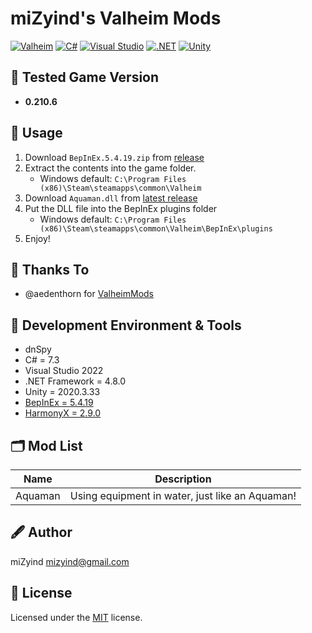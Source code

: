 ﻿# miZyind's Valheim Mods

[![Valheim](https://img.shields.io/badge/valheim-000?style=for-the-badge&logo=steam)](https://store.steampowered.com/app/892970/Valheim)
[![C#](https://img.shields.io/badge/7.3-239120?style=for-the-badge&logo=c-sharp)](https://docs.microsoft.com/dotnet/csharp)
[![Visual Studio](https://img.shields.io/badge/2022-5c2d91?style=for-the-badge&logo=visual-studio)](https://visualstudio.microsoft.com)
[![.NET](https://img.shields.io/badge/4.8.0-512bd4?style=for-the-badge&logo=.net)](https://dotnet.microsoft.com)
[![Unity](https://img.shields.io/badge/2020.3.33-fff?style=for-the-badge&logo=unity&logoColor=000)](https://unity.com)

## 🔮 Tested Game Version

- **0.210.6**

## 🔮 Usage

1. Download `BepInEx.5.4.19.zip` from [release](https://github.com/miZyind/Valheim-Mods/releases/tag/v2020.09.15)
2. Extract the contents into the game folder.
   - Windows default: `C:\Program Files (x86)\Steam\steamapps\common\Valheim`
3. Download `Aquaman.dll` from [latest release](https://github.com/miZyind/Valheim-Mods/releases/latest)
4. Put the DLL file into the BepInEx plugins folder
   - Windows default: `C:\Program Files (x86)\Steam\steamapps\common\Valheim\BepInEx\plugins`
5. Enjoy!

## 🙏 Thanks To

- @aedenthorn for [ValheimMods](https://github.com/aedenthorn/ValheimMods)

## 💠 Development Environment & Tools

- dnSpy
- C# = 7.3
- Visual Studio 2022
- .NET Framework = 4.8.0
- Unity = 2020.3.33
- [BepInEx = 5.4.19](https://github.com/BepInEx/BepInEx/releases/tag/v5.4.19)
- [HarmonyX = 2.9.0](https://github.com/BepInEx/HarmonyX/releases/tag/v2.9.0)

## 🗂 Mod List

|  Name   |                   Description                   |
| :-----: | :---------------------------------------------: |
| Aquaman | Using equipment in water, just like an Aquaman! |

## 🖋 Author

miZyind <mizyind@gmail.com>

## 📇 License

Licensed under the [MIT](LICENSE) license.
